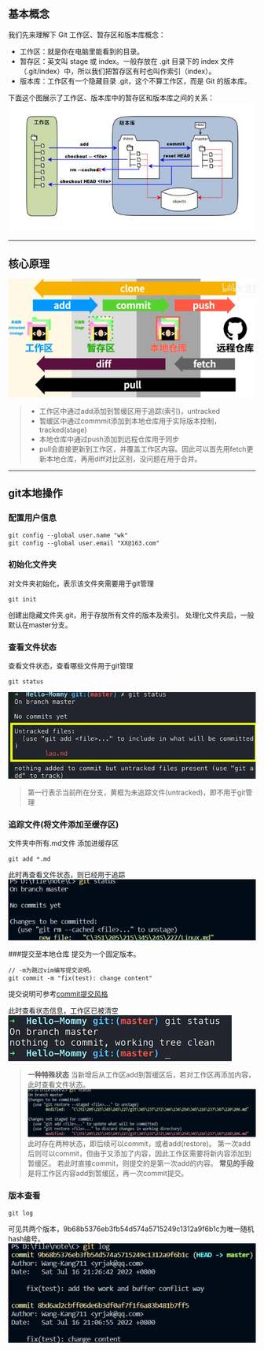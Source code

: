 ## 基本概念
我们先来理解下 Git 工作区、暂存区和版本库概念：

- 工作区：就是你在电脑里能看到的目录。
- 暂存区：英文叫 stage 或 index。一般存放在 .git 目录下的 index 文件（.git/index）中，所以我们把暂存区有时也叫作索引（index）。
- 版本库：工作区有一个隐藏目录 .git，这个不算工作区，而是 Git 的版本库。
  
下面这个图展示了工作区、版本库中的暂存区和版本库之间的关系：
![20220716202823](https://raw.githubusercontent.com/Wang-Kang711/Image/main/common/20220716202823.png)

---


## 核心原理
![20220716202048](https://raw.githubusercontent.com/Wang-Kang711/Image/main/common/20220716202048.png)

> - 工作区中通过add添加到暂缓区用于追踪(索引)，untracked
> - 暂缓区中通过commmit添加到本地仓库用于实际版本控制，tracked(stage)
> - 本地仓库中通过push添加到远程仓库用于同步
> - pull会直接更新到工作区，并覆盖工作区内容。因此可以首先用fetch更新本地仓库，再用diff对比区别，没问题在用于合并。

---


## git本地操作
### 配置用户信息
```git
git config --global user.name "wk"
git config --global user.email "XX@163.com"
```

### 初始化文件夹
对文件夹初始化，表示该文件夹需要用于git管理
```git
git init
```
创建出隐藏文件夹.git，用于存放所有文件的版本及索引。
处理化文件夹后，一般默认在master分支。

### 查看文件状态
查看文件状态，查看哪些文件用于git管理
```git
git status
```
![20220716205330](https://raw.githubusercontent.com/Wang-Kang711/Image/main/common/20220716205330.png)
> 第一行表示当前所在分支，黄框为未追踪文件(untracked)，即不用于git管理

### 追踪文件(将文件添加至缓存区)
文件夹中所有.md文件 添加进缓存区
```git
git add *.md
```
此时再查看文件状态，则已经用于追踪
![20220716210055](https://raw.githubusercontent.com/Wang-Kang711/Image/main/common/20220716210055.png)

###提交至本地仓库
提交为一个固定版本。
```git
// -m为跳过vim编写提交说明。
git commit -m "fix(test): change content"
```
提交说明可参考[commit提交风格](https://andyli.blog.csdn.net/article/details/86723431?spm=1001.2101.3001.6661.1&utm_medium=distribute.pc_relevant_t0.none-task-blog-2%7Edefault%7ECTRLIST%7Edefault-1-86723431-blog-122706900.pc_relevant_multi_platform_whitelistv1_exp2&depth_1-utm_source=distribute.pc_relevant_t0.none-task-blog-2%7Edefault%7ECTRLIST%7Edefault-1-86723431-blog-122706900.pc_relevant_multi_platform_whitelistv1_exp2&utm_relevant_index=1)

此时查看状态信息，工作区已被清空
![20220716211422](https://raw.githubusercontent.com/Wang-Kang711/Image/main/common/20220716211422.png)

> **一种特殊状态**
> 当新增后从工作区add到暂缓区后，若对工作区再添加内容，此时查看文件状态。
> ![20220716211916](https://raw.githubusercontent.com/Wang-Kang711/Image/main/common/20220716211916.png)
> 此时存在两种状态，即后续可以commit，或者add(restore)。
> 第一次add后则可以commit，但由于又添加了内容，因此工作区需要将新内容添加到暂缓区。
> 若此时直接commit，则提交的是第一次add的内容。
> **常见的手段**是将工作区内容add到暂缓区，再一次commit提交。

### 版本查看
```git
git log
```
可见共两个版本，9b68b5376eb3fb54d574a5715249c1312a9f6b1c为唯一随机hash编号。
![20220716212720](https://raw.githubusercontent.com/Wang-Kang711/Image/main/common/20220716212720.png)





